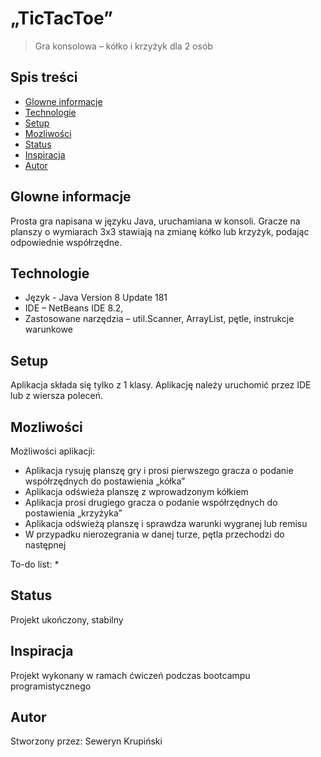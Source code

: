 # „TicTacToe”
> Gra konsolowa – kółko i krzyżyk dla 2 osób

## Spis treści
* [Glowne informacje](#glowne-informacje)
* [Technologie](#technologie)
* [Setup](#setup)
* [Mozliwości](#mozliwosci)
* [Status](#status)
* [Inspiracja](#inspiracja)
* [Autor](#autor)

## Glowne informacje
Prosta gra napisana w języku Java, uruchamiana w konsoli. 
Gracze na planszy o wymiarach 3x3 stawiają na zmianę kółko lub krzyżyk, podając odpowiednie współrzędne.

## Technologie
* Język - Java Version 8 Update 181
* IDE – NetBeans IDE 8.2,
* Zastosowane narzędzia – util.Scanner, ArrayList, pętle, instrukcje warunkowe

## Setup
Aplikacja składa się tylko z 1 klasy.
Aplikację należy uruchomić przez IDE lub z wiersza poleceń. 

## Mozliwości
Możliwości aplikacji:
* Aplikacja rysuję planszę gry i prosi pierwszego gracza o podanie współrzędnych do postawienia „kółka”
* Aplikacja odświeża planszę z wprowadzonym kółkiem
* Aplikacja prosi drugiego gracza o podanie współrzędnych do postawienia „krzyżyka”
* Aplikacja odświeżą planszę i sprawdza warunki wygranej lub remisu
* W przypadku nierozegrania w danej turze, pętla przechodzi do następnej

To-do list:
* 

## Status
Projekt ukończony, stabilny

## Inspiracja
Projekt wykonany w ramach ćwiczeń podczas bootcampu programistycznego 

## Autor
Stworzony przez: Seweryn Krupiński 

